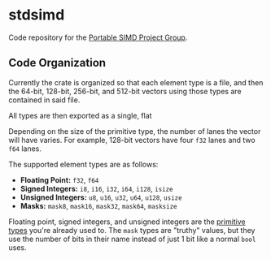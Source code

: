# stdsimd

Code repository for the [Portable SIMD Project Group](https://github.com/rust-lang/project-portable-simd).

## Code Organization

Currently the crate is organized so that each element type is a file, and then the 64-bit, 128-bit, 256-bit, and 512-bit vectors using those types are contained in said file.

All types are then exported as a single, flat

Depending on the size of the primitive type, the number of lanes the vector will have varies. For example, 128-bit vectors have four `f32` lanes and two `f64` lanes.

The supported element types are as follows:
* **Floating Point:** `f32`, `f64`
* **Signed Integers:** `i8`, `i16`, `i32`, `i64`, `i128`, `isize`
* **Unsigned Integers:** `u8`, `u16`, `u32`, `u64`, `u128`, `usize`
* **Masks:** `mask8`, `mask16`, `mask32`, `mask64`, `masksize`

Floating point, signed integers, and unsigned integers are the [primitive types](https://doc.rust-lang.org/core/primitive/index.html) you're already used to.
The `mask` types are "truthy" values, but they use the number of bits in their name instead of just 1 bit like a normal `bool` uses.
